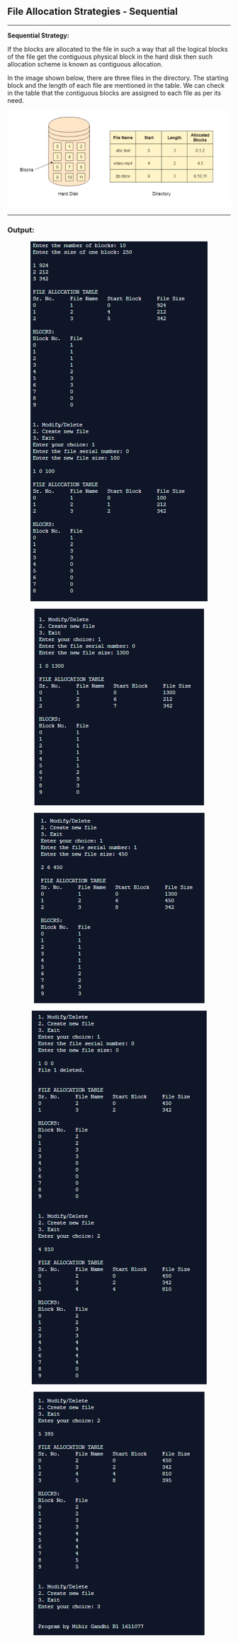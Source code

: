 ## File Allocation Strategies - Sequential

-----------------------------------------
**Sequential Strategy:**

If the blocks are allocated to the file in such a way that all the logical blocks of the file get the contiguous physical block in the hard disk then such allocation scheme is known as contiguous allocation.

In the image shown below, there are three files in the directory. The starting block and the length of each file are mentioned in the table. We can check in the table that the contiguous blocks are assigned to each file as per its need.

<p align="center">
    <img src="./example.png">
</p>

------------------------------------------
### Output:

<p align="center">
    <img src="./output/1.png">
</p>

<p align="center">
    <img src="./output/2.png">
</p>

<p align="center">
    <img src="./output/3.png">
</p>

<p align="center">
    <img src="./output/4.png">
</p>

<p align="center">
    <img src="./output/5.png">
</p>


